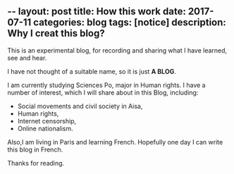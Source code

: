 
--
layout: post
title: How this work
date: 2017-07-11
categories: blog
tags: [notice]
description: Why I creat this blog?
--

This is an experimental blog, for recording and sharing what I have learned, see and hear. 

I have not thought of a suitable name, so it is just **A BLOG**.

I am currently studying Sciences Po, major in Human rights. I have a number of interest, which I will share about in this Blog, including:

  - Social movements and civil society in Aisa,
  - Human rights,
  - Internet censorship,
  - Online nationalism.

Also,I am living in Paris and learning French. Hopefully one day I can write this blog in French.

Thanks for reading.

